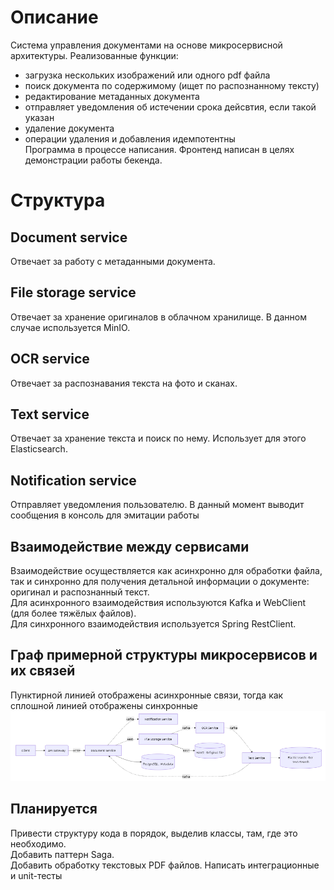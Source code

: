 # Описание
Система управления документами на основе микросервисной архитектуры. Реализованные функции: 
- загрузка нескольких изображений или одного pdf файла
- поиск документа по содержимому (ищет по распознанному тексту)
- редактирование метаданных документа
- отправляет уведомления об истечении срока дейсвтия, если такой указан
- удаление документа
- операции удаления и добавления идемпотентны  
Программа в процессе написания. Фронтенд написан в целях демонстрации работы бекенда.  
# Структура
## Document service
Отвечает за работу с метаданными документа.
## File storage service 
Отвечает за хранение оригиналов в облачном хранилище. В данном случае используется MinIO.
## OCR service
Отвечает за распознавания текста на фото и сканах.
## Text service
Отвечает за хранение текста и поиск по нему. Использует для этого Elasticsearch.
## Notification service
Отправляет уведомления пользователю. В данный момент выводит сообщения в консоль для эмитации работы
## Взаимодействие между сервисами
Взаимодействие осуществляется как асинхронно для обработки файла, так и синхронно для
получения детальной информации о документе: оригинал и распознанный текст.  
Для асинхронного взаимодействия используются Kafka и WebClient (для более тяжёлых файлов).  
Для синхронного взаимодействия используется Spring RestClient.  
## Граф примерной структуры микросервисов и их связей
Пунктирной линией отображены асинхронные связи, тогда как сплошной линией отображены синхронные
![img.png](img.png)
## Планируется
Привести структуру кода в порядок, выделив классы, там, где это необходимо.  
Добавить паттерн Saga.  
Добавить обработку текстовых PDF файлов.
Написать интеграционные и unit-тесты